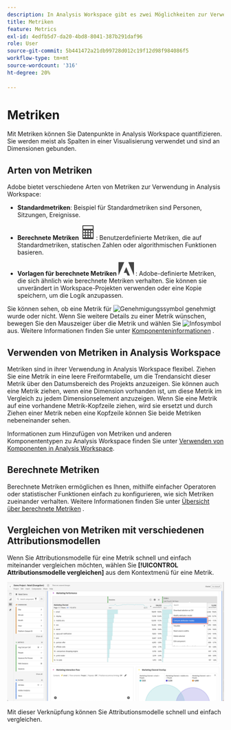 ```yaml
---
description: In Analysis Workspace gibt es zwei Möglichkeiten zur Verwendung von Metriken.
title: Metriken
feature: Metrics
exl-id: 4edfb5d7-da20-4bd8-8041-387b291daf96
role: User
source-git-commit: 5b441472a21db99728d012c19f12d98f984086f5
workflow-type: tm+mt
source-wordcount: '316'
ht-degree: 20%

---
```


# Metriken

Mit Metriken können Sie Datenpunkte in Analysis Workspace quantifizieren. Sie werden meist als Spalten in einer Visualisierung verwendet und sind an Dimensionen gebunden.

## Arten von Metriken

Adobe bietet verschiedene Arten von Metriken zur Verwendung in Analysis Workspace:


* **Standardmetriken**: Beispiel für Standardmetriken sind Personen, Sitzungen, Ereignisse.

* **Berechnete Metriken** ![Rechner](/help/assets/icons/Calculator.svg): Benutzerdefinierte Metriken, die auf Standardmetriken, statischen Zahlen oder algorithmischen Funktionen basieren.

* **Vorlagen für berechnete Metriken** ![AdobeLogoSmall](/help/assets/icons/AdobeLogoSmall.svg) : Adobe-definierte Metriken, die sich ähnlich wie berechnete Metriken verhalten. Sie können sie unverändert in Workspace-Projekten verwenden oder eine Kopie speichern, um die Logik anzupassen.

Sie können sehen, ob eine Metrik für ![Genehmigungssymbol](https://spectrum.adobe.com/static/icons/ui_18/CheckmarkSize100.svg) genehmigt wurde oder nicht. Wenn Sie weitere Details zu einer Metrik wünschen, bewegen Sie den Mauszeiger über die Metrik und wählen Sie ![Infosymbol](https://spectrum.adobe.com/static/icons/workflow_18/Smock_InfoOutline_18_N.svg) aus. Weitere Informationen finden Sie unter [Komponenteninformationen](use-components-in-workspace.md#component-info) .



## Verwenden von Metriken in Analysis Workspace

Metriken sind in ihrer Verwendung in Analysis Workspace flexibel. Ziehen Sie eine Metrik in eine leere Freiformtabelle, um die Trendansicht dieser Metrik über den Datumsbereich des Projekts anzuzeigen. Sie können auch eine Metrik ziehen, wenn eine Dimension vorhanden ist, um diese Metrik im Vergleich zu jedem Dimensionselement anzuzeigen. Wenn Sie eine Metrik auf eine vorhandene Metrik-Kopfzeile ziehen, wird sie ersetzt und durch Ziehen einer Metrik neben eine Kopfzeile können Sie beide Metriken nebeneinander sehen.

Informationen zum Hinzufügen von Metriken und anderen Komponententypen zu Analysis Workspace finden Sie unter [Verwenden von Komponenten in Analysis Workspace](/help/components/use-components-in-workspace.md).

## Berechnete Metriken 

Berechnete Metriken ermöglichen es Ihnen, mithilfe einfacher Operatoren oder statistischer Funktionen einfach zu konfigurieren, wie sich Metriken zueinander verhalten. Weitere Informationen finden Sie unter [Übersicht über berechnete Metriken](/help/components/calc-metrics/calc-metr-overview.md) .

<!--

There are several ways to create calculated metrics. See [Create calculated metrics]()

### Create calculated metrics for all projects

You can use the calculated metric builder to create calculated metrics. When created in this way, calculated metrics are available in the component list and can then be used in projects throughout your organization. 

For information about how to access the calculated metrics builder, see [Build metrics](/help/components/calc-metrics/cm-workflow/cm-build-metrics.md).

### Create calculated metrics for a single project

You can create quick calculated metrics that are available only for the project where they were created.

To create a calculated metric for a single project:

1. In Analysis Workspace, open the project where you want to create the calculated metric.

1. In a freeform table, select **[!UICONTROL Create metric from selection]** from the context menu in a column header.

   ![Workspace panel highlighting Create from selection](assets/create-metric-from-selection.png)

1. To create a calculated metric for this project only, choose from the following options:

   * [!UICONTROL **Divide**]
   
   * [!UICONTROL **Subtract**]

   * [!UICONTROL **Add**]

   * [!UICONTROL **Multiply**]

   Or, to open the calculated metric builder and create the calculated metric for all projects, select [!UICONTROL **Open in Calculated Metric Builder**], then continue with [Build metrics](/help/components/calc-metrics/cm-workflow/cm-build-metrics.md).


<!-- This video really shows an AA example using hits, etc.  Not suitable for CJA... >
+++ See the following video on how to create an implementation-less calculated metric from within Analysis Workspace.

[Calculated Metrics: Implementation-less metrics](https://experienceleague.adobe.com/docs/analytics-learn/tutorials/components/calculated-metrics/calculated-metrics-implementationless-metrics.html) (3:42)


>[!VIDEO](https://video.tv.adobe.com/v/25407/?quality=12)

+++

-->

## Vergleichen von Metriken mit verschiedenen Attributionsmodellen

Wenn Sie Attributionsmodelle für eine Metrik schnell und einfach miteinander vergleichen möchten, wählen Sie **[!UICONTROL Attributionsmodelle vergleichen]** aus dem Kontextmenü für eine Metrik.

![Workspace-Bedienfeld zur Hervorhebung von Vergleichsattributionsmodellen](assets/compare-attribution.png)

Mit dieser Verknüpfung können Sie Attributionsmodelle schnell und einfach vergleichen.

